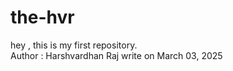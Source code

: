 # the-hvr
hey , this is my first repository.
<br>
Author : Harshvardhan Raj 
write on March 03, 2025